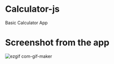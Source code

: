 
# Calculator-js
Basic Calculator App 

# Screenshot from the app
![ezgif com-gif-maker](https://user-images.githubusercontent.com/59119335/129893410-d400bd71-4a8c-42c2-b518-0e5fa3d8071f.gif)


